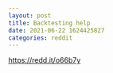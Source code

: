 ```yaml
--- 
layout: post 
title: Backtesting help 
date: 2021-06-22 1624425827 
categories: reddit 
--- 
```

https://redd.it/o66b7y